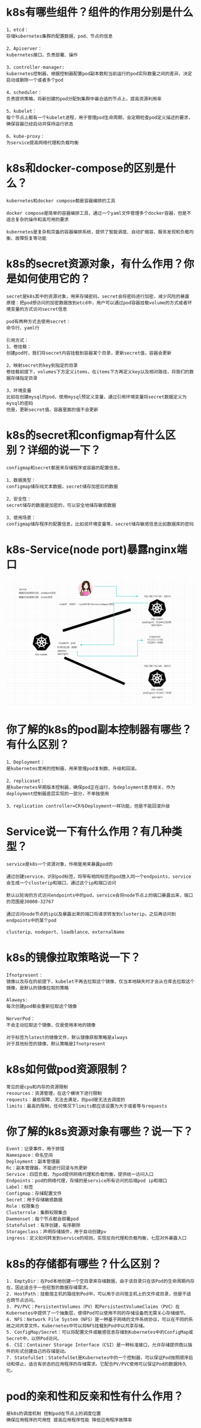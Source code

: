 # k8s有哪些组件？组件的作用分别是什么

```
1、etcd：
存储kubernetes集群的配置数据，pod、节点的信息

2、Apiserver：
kubernetes接口，负责部署、操作

3、controller-manager:
kubernetes控制器，根据控制器配置pod副本数和当前运行的pod实际数量之间的差异，决定启动或删除一个或者多个pod

4、scheduler：
负责提供策略，将新创建的pod分配到集群中最合适的节点上，提高资源利用率

5、kubelet：
每个节点上都有一个kubelet进程，用于管理pod生命周期，会定期检查pod定义描述的要求，确保容器已经启动并保持运行状态

6、kube-proxy：
为service提高网络代理和负载均衡
```

# k8s和docker-compose的区别是什么？

```
kubernetes和docker compose都是容器编排的工具

docker compose是简单的容器编排工具，通过一个yaml文件管理多个docker容器，但是不适合复杂的操作和高可用的要求

kubernetes是复杂和完备的容器编排系统，提供了智能调度、自动扩缩容、服务发现和负载均衡、故障恢复等功能
```

#  k8s的secret资源对象，有什么作用？你是如何使用它的？

```
secret是k8s其中的资源对象，用来存储密码，secret会将密码进行加密，减少风险的暴露
原理：把pod想访问的加密数据放到etcd中，用户可以通过pod容器挂载volume的方式或者环境变量的方式访问secret信息

pod有两种方式去使用secret：
命令行、yaml行

引用方式：
1、卷挂载：
创建pod时，我们将secret内容挂载到容器某个目录，更新secret值，容器会更新

2、映射secret的key到指定的目录
卷挂载前提下，volumes下方定义items，在items下方再定义key以及相对路径，将我们的数据存储指定目录

3、环境变量
比如在创建mysql的pod，使用mysql预定义变量，通过引用环境变量将secret数据定义为mysql的密码
但是，更新secret值，容器里面的值不会更新
```

# k8s的secret和configmap有什么区别？详细的说一下？

```
configmap和secret都是来存储程序或容器的配置信息。

1、数据类型：
configmap储存纯文本数据，secret储存加密后的数据

2、安全性：
secret储存的数据是加密的，可以安全地储存敏感数据

3、使用场景：
configmap储存程序的配置信息，比如说环境变量等，secret储存敏感信息比如数据库的密码
```

# k8s-Service(node port)暴露nginx端口

![image-20230525201043049](assets/Kubernets/image-20230525201043049.png)



# 你了解的k8s的pod副本控制器有哪些？有什么区别？

```
1、Deployment：
是kubernetes常用的控制器，用来管理pod复制数、升级和回滚。

2、replicaset：
是kubernetes早期版本控制器，确保pod正在运行，与deployment息息相关，作为deployment控制器底层实现的一部分，不单独使用

3、replication controller=CR与Deployment一样功能，但是不能回滚升级
```

# Service说一下有什么作用？有几种类型？

```
service是k8s一个资源对象，作用是用来暴露pod的

通过创建service，识别pod标签，将带有相同标签的pod放入同一个endpoints，service会生成一个clusterip和端口，通过这个ip和端口访问

默认以轮询的方式访问endpoints中的pod，service会将node节点上的端口暴露出来，端口的范围是30000-32767

通过访问node节点的ip以及暴露出来的端口将请求转发到clusterip，之后再访问到endpoints中的某个pod
```

```
clusterip、nodeport、loadblance、externalName
```

# k8s的镜像拉取策略说一下？

```
Ifnotpresent：
镜像以及存在的前提下，kubelet不再去拉取这个镜像，仅当本地缺失时才会从仓库去拉取这个镜像，是默认的镜像拉取的策略

Alaways:
每次创建pod都会重新拉取这个镜像

NerverPod：
不会主动拉取这个镜像，仅是使用本地的镜像

对于标签为latest的镜像文件，默认镜像获取策略是always
对于其他标签的镜像，默认策略是Ifnotpresent
```

# k8s如何做pod资源限制？

```
常见的是cpu和内存的资源限制
resources：资源管理，在这个模块下进行限制
requests：最低保障，无法去满足，则pod是无法去调度的
limits：最高的限制，任何情况下limits都应该设置为大于或者等与requests
```

# 你了解的k8s资源对象有哪些？说一下？

```
Event：记录事件，用于排错
Namespace：命名空间
Deployment：副本管理器
Rc：副本管理器，不能进行回滚与热更新
Service：四层负载，为pod提供网络代理和负载均衡，提供统一访问入口
Endpoints：pod的网络代理，存储的是service所有访问的后端pod ip和端口
Label：标签
Configmap：存储配置文件
Secret：用于存储敏感数据
Role：权限集合
Clusterrole：集群权限集合
Daemonset：每个节点都会部署pod
Statefulset：有序创建，有序删除
Storageclass：声明存储插件，用于自动创建pv
ingress：定义如何转发到service的规则，实现反向代理和负载均衡，七层对外暴露入口
```

# k8s的存储都有哪些？什么区别？

```
1. EmptyDir：在Pod本地创建一个空目录来存储数据，由于该目录只在该Pod的生命周期内存在，因此适合于一些短暂的数据存储需求。
2. HostPath：挂载宿主机的路径到Pod中，可以用于访问宿主机上的文件或目录，但是不适合跨节点访问。
3. PV/PVC：PersistentVolumes（PV）和PersistentVolumeClaims（PVC）在Kubernetes中提供了一个抽象层，使得Pod可以使用不同的存储设备而无需关心存储细节。
4. NFS：Network File System（NFS）是一种基于网络的文件系统协议，可以在不同的系统之间共享文件。Kubernetes中可以将NFS挂载到Pod中以共享存储。
5. ConfigMap/Secret：可以将配置文件或敏感信息存储到Kubernetes中的ConfigMap或Secret中，以供Pod访问。
6. CSI：Container Storage Interface（CSI）是一种标准接口，允许存储提供商以插件的形式创建自己的存储驱动。
7. StatefulSet：StatefulSet是Kubernetes中的一个控制器，可以保证Pod按照顺序启动和停止，适合有状态的应用程序的存储需求。它配合PV/PVC使用可以保证Pod的数据持久化。
```

# pod的亲和性和反亲和性有什么作用？

```
是k8s的调度机制 控制pod在节点上的调度位置
确保应用程序的可用性 提高应用程序性能 降低应用程序故障率
```

